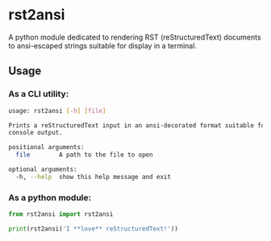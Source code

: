 # rst2ansi

A python module dedicated to rendering RST (reStructuredText) documents
to ansi-escaped strings suitable for display in a terminal.

## Usage

### As a CLI utility:

```bash
usage: rst2ansi [-h] [file]

Prints a reStructuredText input in an ansi-decorated format suitable for
console output.

positional arguments:
  file        A path to the file to open

optional arguments:
  -h, --help  show this help message and exit
```

### As a python module:

```python
from rst2ansi import rst2ansi

print(rst2ansi('I **love** reStructuredText!'))
```
